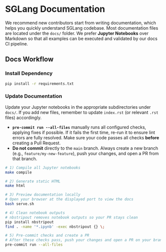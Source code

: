 # SGLang Documentation
We recommend new contributors start from writing documentation, which helps you quickly understand SGLang codebase. Most documentation files are located under the `docs/` folder. We prefer **Jupyter Notebooks** over Markdown so that all examples can be executed and validated by our docs CI pipeline.

## Docs Workflow

### Install Dependency

```bash
pip install -r requirements.txt
```

### Update Documentation

Update your Jupyter notebooks in the appropriate subdirectories under `docs/`. If you add new files, remember to update `index.rst` (or relevant `.rst` files) accordingly.

- **`pre-commit run --all-files`** manually runs all configured checks, applying fixes if possible. If it fails the first time, re-run it to ensure lint errors are fully resolved. Make sure your code passes all checks **before** creating a Pull Request.
- **Do not commit** directly to the `main` branch. Always create a new branch (e.g., `feature/my-new-feature`), push your changes, and open a PR from that branch.

```bash
# 1) Compile all Jupyter notebooks
make compile

# 2) Generate static HTML
make html

# 3) Preview documentation locally
# Open your browser at the displayed port to view the docs
bash serve.sh

# 4) Clean notebook outputs
# nbstripout removes notebook outputs so your PR stays clean
pip install nbstripout
find . -name '*.ipynb' -exec nbstripout {} \;

# 5) Pre-commit checks and create a PR
# After these checks pass, push your changes and open a PR on your branch
pre-commit run --all-files
```
